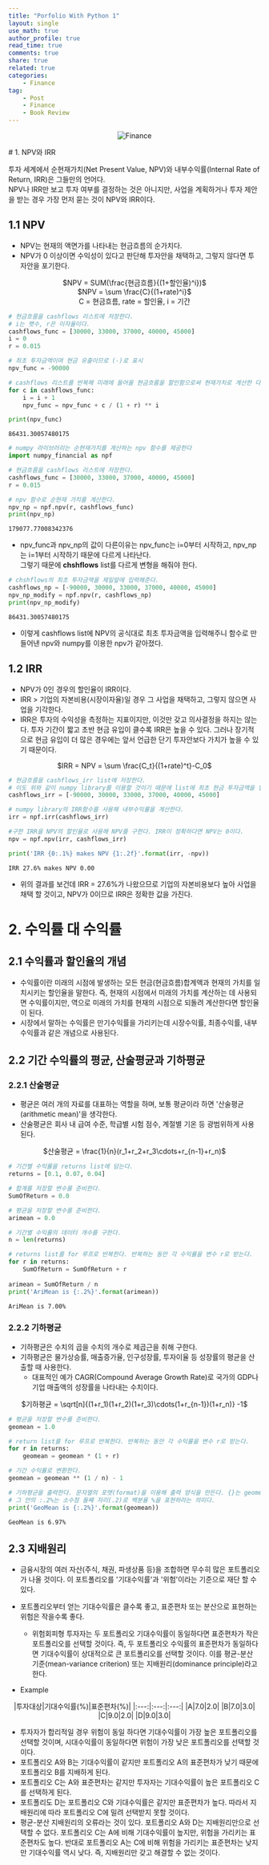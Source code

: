 ```yaml
---
title: "Porfolio With Python 1"
layout: single
use_math: true
author_profile: true
read_time: true
comments: true
share: true
related: true
categories:
    - Finance
tag:
    - Post
    - Finance
    - Book Review
---  
```

<p align="center">
  <img src="/assets/img/post/portfoliowithpython.jpg" alt="Finance"/>
</p> 
# 1. NPV와 IRR

투자 세계에서 순현재가치(Net Present Value, NPV)와 내부수익률(Internal Rate of Return, IRR)은 그들만의 언어다.  
NPV나 IRR만 보고 투자 여부를 결정하는 것은 아니지만, 사업을 계획하거나 투자 제안을 받는 경우 가장 먼저 묻는 것이 NPV와 IRR이다.

## 1.1 NPV

* NPV는 현재의 액면가를 나타내는 현금흐름의 순가치다.  
* NPV가 0 이상이면 수익성이 있다고 판단해 투자안을 채택하고, 그렇지 않다면 투자안을 포기한다.  

<center>$NPV = SUM(\frac{현금흐름}{(1+할인율)^i})$</center>    
<center>$NPV = \sum \frac{C}{(1+rate)^i}$</center>  
<center>C = 현금흐름, rate = 할인율, i = 기간</center>


```python
# 현금흐름을 cashflows 리스트에 저장한다.
# i는 햇수, r은 이자율이다.
cashflows_func = [30000, 33000, 37000, 40000, 45000]
i = 0
r = 0.015

# 최초 투자금액이며 현금 유출이므로 (-)로 표시
npv_func = -90000
```


```python
# cashflows 리스트를 반복해 미래에 들어올 현금흐름을 할인함으로써 현재가치로 계산한 다음 npv 변수에 누적
for c in cashflows_func:
    i = i + 1
    npv_func = npv_func + c / (1 + r) ** i

print(npv_func)
```

    86431.30057480175
    


```python
# numpy 라이브러리는 순현재가치를 계산하는 npv 함수를 제공한다
import numpy_financial as npf

# 현금흐름을 cashflows 리스트에 저장한다.
cashflows_func = [30000, 33000, 37000, 40000, 45000]
r = 0.015
```


```python
# npv 함수로 순현재 가치를 계산한다.
npv_np = npf.npv(r, cashflows_func)
print(npv_np)
```

    179077.77008342376
    

* npv_func과 npv_np의 값이 다른이유는 npv_func는 i=0부터 시작하고, npv_np는 i=1부터 시작하기 때문에 다르게 나타난다.  
    그렇기 때문에 **chshflows** list를 다르게 변형을 해줘야 한다.


```python
# chshflows의 최초 투자금액을 제일앞에 입력해준다.
cashflows_np = [-90000, 30000, 33000, 37000, 40000, 45000]
npv_np_modify = npf.npv(r, cashflows_np)
print(npv_np_modify)
```

    86431.30057480175
    

* 이렇게 cashflows list에 NPV의 공식대로 최초 투자금액을 입력해주니 함수로 만들어낸 npv와 numpy를 이용한 npv가 같아졌다.

## 1.2 IRR

* NPV가 0인 경우의 할인율이 IRR이다.  
* IRR > 기업의 자본비용(시장이자율)일 경우 그 사업을 채택하고, 그렇지 않으면 사업을 기각한다.  
* IRR은 투자의 수익성을 측정하는 지표이지만, 이것만 갖고 의사결정을 하지는 않는다. 투자 기간이 짧고 초반 현금 유입이 클수록 IRR은 높을 수 있다. 그러나 장기적으로 현금 유입이 더 많은 경우에는 앞서 언급한 단기 투자안보다 가치가 높을 수 있기 때문이다.  
<center>$IRR = NPV = \sum \frac{C_t}{(1+rate)^t}-C_0$</center>


```python
# 현금흐름을 cashflows_irr list에 저장한다.
# 이도 위와 같이 numpy library를 이용할 것이기 때문에 list에 최초 현금 투자금액을 입력해준다.
cashflows_irr = [-90000, 30000, 33000, 37000, 40000, 45000]

# numpy library의 IRR함수를 사용해 내부수익률을 계산한다.
irr = npf.irr(cashflows_irr)

#구한 IRR을 NPV의 할인율로 사용해 NPV를 구한다. IRR이 정확하다면 NPV는 0이다.
npv = npf.npv(irr, cashflows_irr)
```


```python
print('IRR {0:.1%} makes NPV {1:.2f}'.format(irr, -npv))
```

    IRR 27.6% makes NPV 0.00
    

* 위의 결과를 보건데 IRR = 27.6%가 나왔으므로 기업의 자본비용보다 높아 사업을 채택 할 것이고, NPV가 0이므로 IRR은 정확한 값을 가진다.

# 2. 수익률 대 수익률

## 2.1 수익률과 할인율의 개념

* 수익률이란 미래의 시점에 발생하는 모든 현금(현금흐름)합계액과 현재의 가치를 일치시키는 할인율을 말한다. 즉, 현재의 시점에서 미래의 가치를 계산하는 데 사용되면 수익률이지만, 역으로 미래의 가치를 현재의 시점으로 되돌려 계산한다면 할인율이 된다.  
* 시장에서 말하는 수익률은 만기수익률을 가리키는데 시장수익률, 최종수익률, 내부수익률과 같은 개념으로 사용된다.

## 2.2 기간 수익률의 평균, 산술평균과 기하평균

### 2.2.1 산술평균

* 평균은 여러 개의 자료를 대표하는 역할을 하며, 보통 평균이라 하면 '산술평균(arithmetic mean)'을 생각한다.
* 산술평균은 회사 내 급여 수준, 학급별 시험 점수, 계절별 기온 등 광범위하게 사용된다.
<center>$산술평균 = \frac{1}{n}(r_1+r_2+r_3\cdots+r_{n-1}+r_n)$</center>


```python
# 기간별 수익률을 returns list에 담는다.
returns = [0.1, 0.07, 0.04]

# 합계를 저장할 변수를 준비한다.
SumOfReturn = 0.0

# 평균을 저장할 변수를 준비한다.
arimean = 0.0

# 기간별 수익률의 데이터 개수를 구한다.
n = len(returns)
```


```python
# returns list를 for 루프로 반복한다. 반복하는 동안 각 수익률을 변수 r로 받는다.
for r in returns:
    SumOfReturn = SumOfReturn + r
    
arimean = SumOfReturn / n
print('AriMean is {:.2%}'.format(arimean))
```

    AriMean is 7.00%
    

### 2.2.2 기하평균

* 기하평균은 수치의 곱을 수치의 개수로 제곱근을 취해 구한다.
* 기하평균은 물가상승률, 매출증가율, 인구성장률, 투자이율 등 성장률의 평균을 산출할 때 사용한다.
    * 대표적인 예가 CAGR(Compound Average Growth Rate)로 국가의 GDP나 기업 매출액의 성장률을 나타내는 수치이다.  
<center>$기하평균 = \sqrt[n]{(1+r_1)(1+r_2)(1+r_3)\cdots(1+r_{n-1})(1+r_n)} -1$</center>


```python
# 평균을 저장할 변수를 준비한다.
geomean = 1.0

# return list를 for 루프로 반복한다. 반복하는 동안 각 수익률을 변수 r로 받는다.
for r in returns:
    geomean = geomean * (1 + r)

# 기간 수익률로 변환한다.
geomean = geomean ** (1 / n) - 1

# 기하평균을 출력한다. 문자열의 포맷(format)을 이용해 출력 양식을 만든다. {}는 geomean 변수의 출력 위치인데, 
# 그 안의 :.2%는 소수점 둘째 자리(.2)로 백분율 %을 표현하라는 의미다.
print('GeoMean is {:.2%}'.format(geomean))
```

    GeoMean is 6.97%
    

## 2.3 지배원리

* 금융시장의 여러 자산(주식, 채권, 파생상품 등)을 조합하면 무수히 많은 포트폴리오가 나올 것이다. 이 포트폴리오를 '기대수익률'과 '위험'이라는 기준으로 재단 할 수 있다.  
* 포트폴리오부터 얻는 기대수익률은 클수록 좋고, 표준편차 또는 분산으로 표현하는 위험은 작을수록 좋다.  
    * 위험회피형 투자자는 두 포트폴리오 기대수익률이 동일하다면 표준편차가 작은 포트폴리오를 선택할 것이다. 즉, 두 포트폴리오 수익률의 표준편차가 동일하다면 기대수익률이 상대적으로 큰 포트폴리오를 선택할 것이다. 이를 평균-분산 기준(mean-variance criterion) 또는 지배원리(dominance principle)라고 한다.

* Example  

<p align="center">
|투자대상|기대수익률(%)|표준편차(%)|
|:---:|:---:|:---:|
|A|7.0|2.0|
|B|7.0|3.0|
|C|9.0|2.0|
|D|9.0|3.0|  
</p>

* 투자자가 합리적일 경우 위험이 동일 하다면 기대수익률이 가장 높은 포트폴리오를 선택할 것이며, 시대수익률이 동일하다면 위험이 가장 낮은 포트폴리오를 선택할 것이다.
* 포트폴리오 A와 B는 기대수익률이 같지만 포트폴리오 A의 표준편차가 낮기 때문에 포트폴리오 B를 지배하게 된다.
* 포트폴리오 C는 A와 표준편차는 같지만 투자자는 기대수익률이 높은 포트폴리오 C를 선택하게 된다.  
* 포트폴리도 D는 포트폴리오 C와 기대수익률은 같지만 표준편차가 높다. 따라서 지배원리에 따라 포트폴리오 C에 밀려 선택받지 못할 것이다.  
* 평균-분산 지배원리의 오류라는 것이 있다. 포트폴리오 A와 D는 지배원리만으로 선택할 수 없다. 포트폴리오 C는 A에 비해 기대수익률이 높지만, 위험을 가리키는 표준편차도 높다. 반대로 포트폴리오 A는 C에 비해 위험을 가리키는 표준편차는 낮지만 기대수익률 역시 낮다. 즉, 지배원리만 갖고 해결할 수 없는 것이다.
